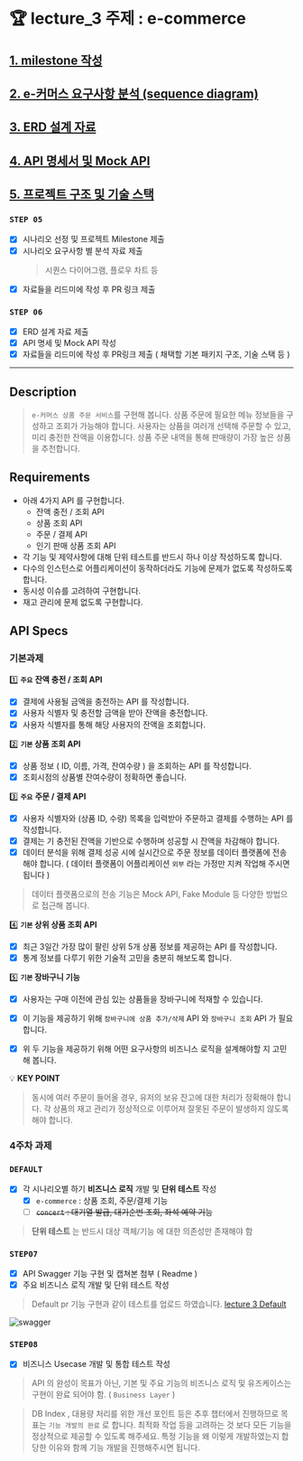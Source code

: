 # 🏆 lecture_3 주제 : e-commerce

## [1. milestone 작성](src/docs/readme/milestone.md)
## [2. e-커머스 요구사항 분석 (sequence diagram)](src/docs/readme/sequenceDiagram.md)
## [3. ERD 설계 자료](src/docs/readme/erd.md)
## [4. API 명세서 및 Mock API](src/docs/readme/mockApi.md)
## [5. 프로젝트 구조 및 기술 스택](src/docs/readme/projectStructure.md)

### **`STEP 05`**
- [x] 시나리오 선정 및 프로젝트 Milestone 제출
- [x] 시나리오 요구사항 별 분석 자료 제출
  > 시퀀스 다이어그램, 플로우 차트 등
- [x] 자료들을 리드미에 작성 후 PR 링크 제출

### **`STEP 06`**

- [x] ERD 설계 자료 제출
- [x] API 명세 및 Mock API 작성
- [x] 자료들을 리드미에 작성 후 PR링크 제출 ( 채택할 기본 패키지 구조, 기술 스택 등 )

---

## Description
> `e-커머스 상품 주문 서비스`를 구현해 봅니다.
> 상품 주문에 필요한 메뉴 정보들을 구성하고 조회가 가능해야 합니다.
> 사용자는 상품을 여러개 선택해 주문할 수 있고, 미리 충전한 잔액을 이용합니다.
> 상품 주문 내역을 통해 판매량이 가장 높은 상품을 추천합니다.

## Requirements

- 아래 4가지 API 를 구현합니다.
  - 잔액 충전 / 조회 API
  - 상품 조회 API
  - 주문 / 결제 API
  - 인기 판매 상품 조회 API
- 각 기능 및 제약사항에 대해 단위 테스트를 반드시 하나 이상 작성하도록 합니다.
- 다수의 인스턴스로 어플리케이션이 동작하더라도 기능에 문제가 없도록 작성하도록 합니다.
- 동시성 이슈를 고려하여 구현합니다.
- 재고 관리에 문제 없도록 구현합니다.

## API Specs

### 기본과제

1️⃣ **`주요`** **잔액 충전 / 조회 API**

- [x] 결제에 사용될 금액을 충전하는 API 를 작성합니다.
- [x] 사용자 식별자 및 충전할 금액을 받아 잔액을 충전합니다.
- [x] 사용자 식별자를 통해 해당 사용자의 잔액을 조회합니다.

2️⃣ **`기본` 상품 조회 API**

- [x] 상품 정보 ( ID, 이름, 가격, 잔여수량 ) 을 조회하는 API 를 작성합니다.
- [x] 조회시점의 상품별 잔여수량이 정확하면 좋습니다.

3️⃣ **`주요`** **주문 / 결제 API**

- [x] 사용자 식별자와 (상품 ID, 수량) 목록을 입력받아 주문하고 결제를 수행하는 API 를 작성합니다.
- [x] 결제는 기 충전된 잔액을 기반으로 수행하며 성공할 시 잔액을 차감해야 합니다.
- [x] 데이터 분석을 위해 결제 성공 시에 실시간으로 주문 정보를 데이터 플랫폼에 전송해야 합니다. ( 데이터 플랫폼이 어플리케이션 `외부` 라는 가정만 지켜 작업해 주시면 됩니다 )

> 데이터 플랫폼으로의 전송 기능은 Mock API, Fake Module 등 다양한 방법으로 접근해 봅니다.


4️⃣ **`기본` 상위 상품 조회 API**

- [x] 최근 3일간 가장 많이 팔린 상위 5개 상품 정보를 제공하는 API 를 작성합니다.
- [x] 통계 정보를 다루기 위한 기술적 고민을 충분히 해보도록 합니다.

5️⃣ **`기본` 장바구니 기능**

- [x] 사용자는 구매 이전에 관심 있는 상품들을 장바구니에 적재할 수 있습니다.
- [x] 이 기능을 제공하기 위해 `장바구니에 상품 추가/삭제` API 와 `장바구니 조회` API 가 필요합니다.
- [x] 위 두 기능을 제공하기 위해 어떤 요구사항의 비즈니스 로직을 설계해야할 지 고민해 봅니다.


💡 **KEY POINT**
> 동시에 여러 주문이 들어올 경우, 유저의 보유 잔고에 대한 처리가 정확해야 합니다.
> 각 상품의 재고 관리가 정상적으로 이루어져 잘못된 주문이 발생하지 않도록 해야 합니다.

### 4주차 과제

### **`DEFAULT`**

- [x] 각 시나리오별 하기 **비즈니스 로직** 개발 및 **단위 테스트** 작성
  - [x] `e-commerce` : 상품 조회, 주문/결제 기능
  - [ ] ~~`concert` : 대기열 발급, 대기순번 조회, 좌석 예약 기능~~

> **단위 테스트** 는 반드시 대상 객체/기능 에 대한 의존성만 존재해야 함
>

### **`STEP07`**

- [x] API Swagger 기능 구현 및 캡쳐본 첨부 ( Readme )
- [x] 주요 비즈니스 로직 개발 및 단위 테스트 작성
> Default pr 기능 구현과 같이 테스트를 업로드 하였습니다.
> [lecture 3 Default](https://github.com/hwangintae/hhplus/pull/10)

  ![swagger](https://github.com/user-attachments/assets/d73c9275-1aeb-47d6-a6d0-127137683d5e)


### **`STEP08`**

- [x] 비즈니스 Usecase 개발 및 통합 테스트 작성

> API 의 완성이 목표가 아닌, 기본 및 주요 기능의 비즈니스 로직 및 유즈케이스는 구현이 완료 되어야 함. ( `Business Layer` )
>

> DB Index , 대용량 처리를 위한 개선 포인트 등은 추후 챕터에서 진행하므로 목표는 `기능 개발의 완료` 로 합니다. 최적화 작업 등을 고려하는 것 보다 모든 기능을 정상적으로 제공할 수 있도록 해주세요. 특정 기능을 왜 이렇게 개발하였는지 합당한 이유와 함께 기능 개발을 진행해주시면 됩니다.
>
